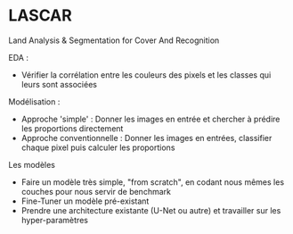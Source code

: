 # LASCAR
Land Analysis &amp; Segmentation for Cover And Recognition

EDA : 
- Vérifier la corrélation entre les couleurs des pixels et les classes qui leurs sont associées

Modélisation :
- Approche 'simple' : Donner les images en entrée et chercher à prédire les proportions directement
- Approche conventionnelle : Donner les images en entrées, classifier chaque pixel puis calculer les proportions

Les modèles
- Faire un modèle très simple, "from scratch", en codant nous mêmes les couches pour nous servir de benchmark
- Fine-Tuner un modèle pré-existant
- Prendre une architecture existante (U-Net ou autre) et travailler sur les hyper-paramètres
